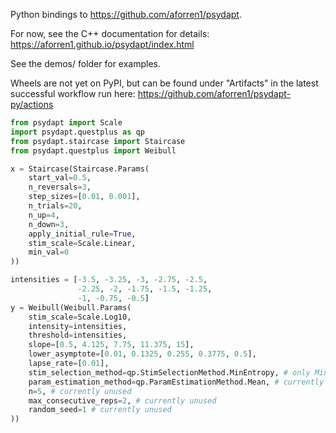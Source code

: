 Python bindings to https://github.com/aforren1/psydapt.

For now, see the C++ documentation for details: https://aforren1.github.io/psydapt/index.html

See the demos/ folder for examples.

Wheels are not yet on PyPI, but can be found under "Artifacts" in the latest successful workflow run here: https://github.com/aforren1/psydapt-py/actions

```python
from psydapt import Scale
import psydapt.questplus as qp
from psydapt.staircase import Staircase
from psydapt.questplus import Weibull

x = Staircase(Staircase.Params(
    start_val=0.5,
    n_reversals=3,
    step_sizes=[0.01, 0.001],
    n_trials=20,
    n_up=4,
    n_down=3,
    apply_initial_rule=True,
    stim_scale=Scale.Linear,
    min_val=0
))

intensities = [-3.5, -3.25, -3, -2.75, -2.5,
               -2.25, -2, -1.75, -1.5, -1.25,
               -1, -0.75, -0.5]
y = Weibull(Weibull.Params(
    stim_scale=Scale.Log10,
    intensity=intensities,
    threshold=intensities,
    slope=[0.5, 4.125, 7.75, 11.375, 15],
    lower_asymptote=[0.01, 0.1325, 0.255, 0.3775, 0.5],
    lapse_rate=[0.01],
    stim_selection_method=qp.StimSelectionMethod.MinEntropy, # only MinEntropy for now
    param_estimation_method=qp.ParamEstimationMethod.Mean, # currently unused
    n=5, # currently unused
    max_consecutive_reps=2, # currently unused
    random_seed=1 # currently unused
))


```
